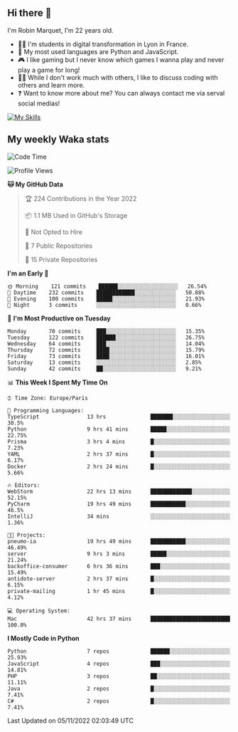 ## Hi there 👋

I'm Robin Marquet, I'm 22 years old.

- 👨‍💻 I'm students in digital transformation in Lyon in France.
- 🌱 My most used languages are Python and JavaScript.
- 🎮 I like gaming but I never know which games I wanna play and never play a game for long!
- 👯‍♀️ While I don't work much with others, I like to discuss coding with others and learn more.
- ❓ Want to know more about me? You can always contact me via serval social medias!

[![My Skills](https://skillicons.dev/icons?i=js,html,css,docker,express,figma,firebase,graphql,mongodb,mysql,nodejs,py,react,ts,vue)](https://skillicons.dev)

## My weekly Waka stats

<!--START_SECTION:waka-->
![Code Time](http://img.shields.io/badge/Code%20Time-2%2C784%20hrs%2010%20mins-blue)

![Profile Views](http://img.shields.io/badge/Profile%20Views-1-blue)

**🐱 My GitHub Data** 

> 🏆 224 Contributions in the Year 2022
 > 
> 📦 1.1 MB Used in GitHub's Storage 
 > 
> 🚫 Not Opted to Hire
 > 
> 📜 7 Public Repositories 
 > 
> 🔑 15 Private Repositories  
 > 
**I'm an Early 🐤** 

```text
🌞 Morning    121 commits    ██████░░░░░░░░░░░░░░░░░░░   26.54% 
🌆 Daytime    232 commits    ████████████░░░░░░░░░░░░░   50.88% 
🌃 Evening    100 commits    █████░░░░░░░░░░░░░░░░░░░░   21.93% 
🌙 Night      3 commits      ░░░░░░░░░░░░░░░░░░░░░░░░░   0.66%

```
📅 **I'm Most Productive on Tuesday** 

```text
Monday       70 commits     ███░░░░░░░░░░░░░░░░░░░░░░   15.35% 
Tuesday      122 commits    ██████░░░░░░░░░░░░░░░░░░░   26.75% 
Wednesday    64 commits     ███░░░░░░░░░░░░░░░░░░░░░░   14.04% 
Thursday     72 commits     ████░░░░░░░░░░░░░░░░░░░░░   15.79% 
Friday       73 commits     ████░░░░░░░░░░░░░░░░░░░░░   16.01% 
Saturday     13 commits     ░░░░░░░░░░░░░░░░░░░░░░░░░   2.85% 
Sunday       42 commits     ██░░░░░░░░░░░░░░░░░░░░░░░   9.21%

```


📊 **This Week I Spent My Time On** 

```text
⌚︎ Time Zone: Europe/Paris

💬 Programming Languages: 
TypeScript               13 hrs              ███████░░░░░░░░░░░░░░░░░░   30.5% 
Python                   9 hrs 41 mins       █████░░░░░░░░░░░░░░░░░░░░   22.75% 
Prisma                   3 hrs 4 mins        █░░░░░░░░░░░░░░░░░░░░░░░░   7.23% 
YAML                     2 hrs 37 mins       █░░░░░░░░░░░░░░░░░░░░░░░░   6.17% 
Docker                   2 hrs 24 mins       █░░░░░░░░░░░░░░░░░░░░░░░░   5.66%

🔥 Editors: 
WebStorm                 22 hrs 13 mins      █████████████░░░░░░░░░░░░   52.15% 
PyCharm                  19 hrs 49 mins      ███████████░░░░░░░░░░░░░░   46.5% 
IntelliJ                 34 mins             ░░░░░░░░░░░░░░░░░░░░░░░░░   1.36%

🐱‍💻 Projects: 
pneumo-ia                19 hrs 49 mins      ███████████░░░░░░░░░░░░░░   46.49% 
server                   9 hrs 3 mins        █████░░░░░░░░░░░░░░░░░░░░   21.24% 
backoffice-consumer      6 hrs 36 mins       ███░░░░░░░░░░░░░░░░░░░░░░   15.49% 
antidote-server          2 hrs 37 mins       █░░░░░░░░░░░░░░░░░░░░░░░░   6.15% 
private-mailing          1 hr 45 mins        █░░░░░░░░░░░░░░░░░░░░░░░░   4.12%

💻 Operating System: 
Mac                      42 hrs 37 mins      █████████████████████████   100.0%

```

**I Mostly Code in Python** 

```text
Python                   7 repos             ██████░░░░░░░░░░░░░░░░░░░   25.93% 
JavaScript               4 repos             ███░░░░░░░░░░░░░░░░░░░░░░   14.81% 
PHP                      3 repos             ██░░░░░░░░░░░░░░░░░░░░░░░   11.11% 
Java                     2 repos             █░░░░░░░░░░░░░░░░░░░░░░░░   7.41% 
C#                       2 repos             █░░░░░░░░░░░░░░░░░░░░░░░░   7.41%

```



 Last Updated on 05/11/2022 02:03:49 UTC
<!--END_SECTION:waka-->
